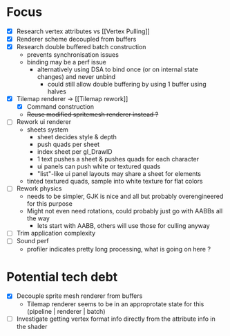 # Focus

- [x] Research vertex attributes vs [[Vertex Pulling]]
- [x] Renderer scheme decoupled from buffers
- [x] Research double buffered batch construction
	- prevents synchronisation issues
	- binding may be a perf issue
		- alternatively using DSA to bind once (or on internal state changes) and never unbind
			- could still allow double buffering by using 1 buffer using halves
- [x] Tilemap renderer -> [[Tilemap rework]]
	- [x] Command construction
	- ~~Reuse modified spritemesh renderer instead ?~~
- [ ] Rework ui renderer
	- sheets system
		- sheet decides style & depth
		- push quads per sheet
		- index sheet per gl_DrawID
		- 1 text pushes a sheet & pushes quads for each character
		- ui panels can push white or textured quads
		- "list"-like ui panel layouts may share a sheet for elements
	- tinted textured quads, sample into white texture for flat colors
- [ ] Rework physics
	- needs to be simpler, GJK is nice and all but probably overengineered for this purpose
	- Might not even need rotations, could probably just go with AABBs all the way
		- lets start with AABB, others will use those for culling anyway
- [ ] Trim application complexity
- [ ] Sound perf
	- profiler indicates pretty long processing, what is going on here ?

# Potential tech debt

- [x] Decouple sprite mesh renderer from buffers
	- Tilemap renderer seems to be in an approprotate state for this (pipeline | renderer | batch)
- [ ] Investigate getting vertex format info directly from the attribute info in the shader

